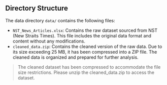 ## Directory Structure
The data directory `data/` contains the following files:
- `NST_News_Articles.xlsx`: Contains the raw dataset sourced from NST (New Straits Times). This file includes the original data format and content without any modifications.
- `cleaned_data.zip`: Contains the cleaned version of the raw data. Due to its size exceeding 25 MB, it has been compressed into a ZIP file. The cleaned data is organized and prepared for further analysis.

> The cleaned dataset has been compressed to accommodate the file size restrictions. Please unzip the cleaned_data.zip to access the dataset.

